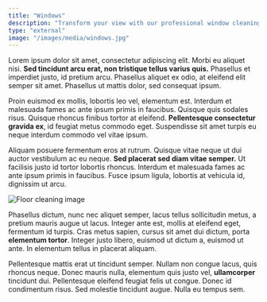 ```yaml
---
title: "Windows"
description: "Transform your view with our professional window cleaning. Our experts use streak-free solutions to remove dirt and smudges. Enjoy a pristine and bright environment with our exceptional service."
type: "external"
image: "/images/media/windows.jpg"
---
```


Lorem ipsum dolor sit amet, consectetur adipiscing elit. Morbi eu aliquet nisi. **Sed tincidunt arcu erat, non tristique tellus varius quis.** Phasellus et imperdiet justo, id pretium arcu. Phasellus aliquet ex odio, at eleifend elit semper sit amet. Phasellus ut mattis dolor, sed consequat ipsum.

Proin euismod ex mollis, lobortis leo vel, elementum est. Interdum et malesuada fames ac ante ipsum primis in faucibus. Quisque quis sodales risus. Quisque rhoncus finibus tortor at eleifend. **Pellentesque consectetur gravida ex**, id feugiat metus commodo eget. Suspendisse sit amet turpis eu neque interdum commodo vel vitae ipsum.

Aliquam posuere fermentum eros at rutrum. Quisque vitae neque ut dui auctor vestibulum ac eu neque. **Sed placerat sed diam vitae semper.** Ut facilisis justo id tortor lobortis rhoncus. Interdum et malesuada fames ac ante ipsum primis in faucibus. Fusce ipsum ligula, lobortis at vehicula id, dignissim ut arcu.

![Floor cleaning image](/images/service-placeholder.jpg "Floor cleaning")

Phasellus dictum, nunc nec aliquet semper, lacus tellus sollicitudin metus, a pretium mauris augue ut lacus. Integer ante est, mollis at eleifend eget, fermentum id turpis. Cras metus sapien, cursus sit amet dui dictum, porta **elementum tortor**. Integer justo libero, euismod ut dictum a, euismod ut ante. In elementum tellus in placerat aliquam.

Pellentesque mattis erat ut tincidunt semper. Nullam non congue lacus, quis rhoncus neque. Donec mauris nulla, elementum quis justo vel, **ullamcorper** tincidunt dui. Pellentesque eleifend feugiat felis ut congue. Donec id condimentum risus. Sed molestie tincidunt augue. Nulla eu tempus sem.